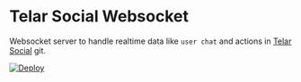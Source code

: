 # Telar Social Websocket

Websocket server to handle realtime data like `user chat` and actions in [Telar Social](https://telar.press) git.

[![Deploy](https://www.herokucdn.com/deploy/button.svg)](https://heroku.com/deploy)
